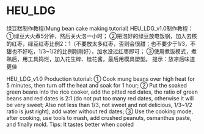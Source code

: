 # HEU_LDG
绿豆糕制作教程(Mung bean cake making tutorial)
HEU_LDG_v1.0制作教程：
①绿豆大火煮5分钟，然后关火泡一小时；
②把泡好的绿豆放电饭锅，加入去核的红枣，绿豆红枣比例2：1（不要放太多红枣，否则会很甜；也不要少于1/3，不甜也不好吃，1/3~1/2的比例刚刚好），加水没过红枣即可；
③使用煮饭模式，煮熟后，用工具捣烂，加入花生碎、桂花酱，最后用模具塑型。
提示：放凉后味道更佳

HEU_LDG_v1.0 Production tutorial:
① Cook mung beans over high heat for 5 minutes, then turn off the heat and soak for 1 hour;
② Put the soaked green beans into the rice cooker, add the pitted red dates, the ratio of green beans and red dates is 2:1 (do not put too many red dates, otherwise it will be very sweet; Also not less than 1/3, not sweet and not delicious, 1/3~1/2 ratio is just right), add water without red dates;
③ Use the cooking mode, after cooking, use tools to mash, add crushed peanuts, osmanthus paste, and finally mold.
Tips: It tastes better when cooled
